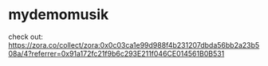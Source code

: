 # mydemomusik
check out: https://zora.co/collect/zora:0x0c03ca1e99d988f4b231207dbda56bb2a23b508a/4?referrer=0x91a172fc21f9b6c293E211f046CE014561B0B531
